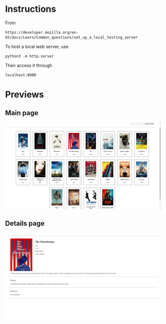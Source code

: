 # Instructions

From

	https://developer.mozilla.org/en-US/docs/Learn/Common_questions/set_up_a_local_testing_server

To host a local web server, use

	python3 -m http.server

Then access it through

	localhost:8000

# Previews

## Main page
![Main page preview](main-page.png)

## Details page
![Details page preview](details-page.png)
